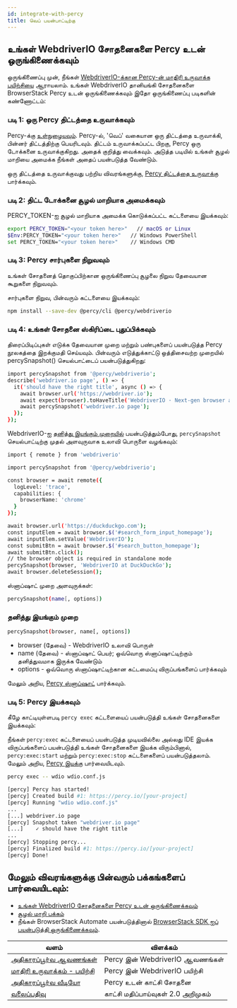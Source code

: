 ```yaml
---
id: integrate-with-percy
title: வெப் பயன்பாட்டிற்கு
---
```


## உங்கள் WebdriverIO சோதனைகளை Percy உடன் ஒருங்கிணைக்கவும்

ஒருங்கிணைப்பு முன், நீங்கள் [WebdriverIO-க்கான Percy-ன் மாதிரி உருவாக்க பயிற்சியை](https://www.browserstack.com/docs/percy/sample-build/webdriverio/?utm_source=webdriverio&utm_medium=partnered&utm_campaign=documentation) ஆராயலாம்.
உங்கள் WebdriverIO தானியங்கி சோதனைகளை BrowserStack Percy உடன் ஒருங்கிணைக்கவும் இதோ ஒருங்கிணைப்பு படிகளின் கண்ணோட்டம்:

### படி 1: ஒரு Percy திட்டத்தை உருவாக்கவும்
Percy-க்கு [உள்நுழையவும்](https://percy.io/signup/?utm_source=webdriverio&utm_medium=partnered&utm_campaign=documentation). Percy-ல், 'வெப்' வகையான ஒரு திட்டத்தை உருவாக்கி, பின்னர் திட்டத்திற்கு பெயரிடவும். திட்டம் உருவாக்கப்பட்ட பிறகு, Percy ஒரு டோக்கனை உருவாக்குகிறது. அதைக் குறித்து வைக்கவும். அடுத்த படியில் உங்கள் சூழல் மாறியை அமைக்க நீங்கள் அதைப் பயன்படுத்த வேண்டும்.

ஒரு திட்டத்தை உருவாக்குவது பற்றிய விவரங்களுக்கு, [Percy திட்டத்தை உருவாக்கு](https://www.browserstack.com/docs/percy/get-started/create-project/?utm_source=webdriverio&utm_medium=partnered&utm_campaign=documentation) பார்க்கவும்.

### படி 2: திட்ட டோக்கனை சூழல் மாறியாக அமைக்கவும்

PERCY_TOKEN-ஐ சூழல் மாறியாக அமைக்க கொடுக்கப்பட்ட கட்டளையை இயக்கவும்:

```sh
export PERCY_TOKEN="<your token here>"   // macOS or Linux
$Env:PERCY_TOKEN="<your token here>"   // Windows PowerShell
set PERCY_TOKEN="<your token here>"    // Windows CMD
```

### படி 3: Percy சார்புகளை நிறுவவும்

உங்கள் சோதனைத் தொகுப்பிற்கான ஒருங்கிணைப்பு சூழலை நிறுவ தேவையான கூறுகளை நிறுவவும்.

சார்புகளை நிறுவ, பின்வரும் கட்டளையை இயக்கவும்:

```sh
npm install --save-dev @percy/cli @percy/webdriverio
```

### படி 4: உங்கள் சோதனை ஸ்கிரிப்டை புதுப்பிக்கவும்

திரைப்பிடிப்புகள் எடுக்க தேவையான முறை மற்றும் பண்புகளைப் பயன்படுத்த Percy நூலகத்தை இறக்குமதி செய்யவும்.
பின்வரும் எடுத்துக்காட்டு ஒத்திசைவற்ற முறையில் percySnapshot() செயல்பாட்டைப் பயன்படுத்துகிறது:

```sh
import percySnapshot from '@percy/webdriverio';
describe('webdriver.io page', () => {
  it('should have the right title', async () => {
    await browser.url('https://webdriver.io');
    await expect(browser).toHaveTitle('WebdriverIO · Next-gen browser and mobile automation test framework for Node.js');
    await percySnapshot('webdriver.io page');
  });
});
```

WebdriverIO-ஐ [தனித்து இயங்கும் முறையில்](https://webdriver.io/docs/setuptypes.html/?utm_source=webdriverio&utm_medium=partnered&utm_campaign=documentation) பயன்படுத்தும்போது, `percySnapshot` செயல்பாட்டிற்கு முதல் அளவுருவாக உலாவி பொருளை வழங்கவும்:

```sh
import { remote } from 'webdriverio'

import percySnapshot from '@percy/webdriverio';

const browser = await remote({
  logLevel: 'trace',
  capabilities: {
    browserName: 'chrome'
  }
});

await browser.url('https://duckduckgo.com');
const inputElem = await browser.$('#search_form_input_homepage');
await inputElem.setValue('WebdriverIO');
const submitBtn = await browser.$('#search_button_homepage');
await submitBtn.click();
// the browser object is required in standalone mode
percySnapshot(browser, 'WebdriverIO at DuckDuckGo');
await browser.deleteSession();
```
ஸ்னாப்ஷாட் முறை அளவுருக்கள்:

```sh
percySnapshot(name[, options])
```
### தனித்து இயங்கும் முறை

```sh
percySnapshot(browser, name[, options])
```

- browser (தேவை) - WebdriverIO உலாவி பொருள்
- name (தேவை) - ஸ்னாப்ஷாட் பெயர்; ஒவ்வொரு ஸ்னாப்ஷாட்டிற்கும் தனித்துவமாக இருக்க வேண்டும்
- options - ஒவ்வொரு ஸ்னாப்ஷாட்டிற்கான கட்டமைப்பு விருப்பங்களைப் பார்க்கவும்

மேலும் அறிய, [Percy ஸ்னாப்ஷாட்](https://www.browserstack.com/docs/percy/take-percy-snapshots/overview/?utm_source=webdriverio&utm_medium=partnered&utm_campaign=documentation) பார்க்கவும்.

### படி 5: Percy இயக்கவும்
கீழே காட்டியுள்ளபடி `percy exec` கட்டளையைப் பயன்படுத்தி உங்கள் சோதனைகளை இயக்கவும்:

நீங்கள் `percy:exec` கட்டளையைப் பயன்படுத்த முடியவில்லை அல்லது IDE இயக்க விருப்பங்களைப் பயன்படுத்தி உங்கள் சோதனைகளை இயக்க விரும்பினால், `percy:exec:start` மற்றும் `percy:exec:stop` கட்டளைகளைப் பயன்படுத்தலாம். மேலும் அறிய, [Percy இயக்கு](https://www.browserstack.com/docs/percy/integrate/webdriverio/?utm_source=webdriverio&utm_medium=partnered&utm_campaign=documentation) பார்வையிடவும்.

```sh
percy exec -- wdio wdio.conf.js
```

```sh
[percy] Percy has started!
[percy] Created build #1: https://percy.io/[your-project]
[percy] Running "wdio wdio.conf.js"
...
[...] webdriver.io page
[percy] Snapshot taken "webdriver.io page"
[...]    ✓ should have the right title
...
[percy] Stopping percy...
[percy] Finalized build #1: https://percy.io/[your-project]
[percy] Done!

```

## மேலும் விவரங்களுக்கு பின்வரும் பக்கங்களைப் பார்வையிடவும்:
- [உங்கள் WebdriverIO சோதனைகளை Percy உடன் ஒருங்கிணைக்கவும்](https://www.browserstack.com/docs/percy/integrate/webdriverio/?utm_source=webdriverio&utm_medium=partnered&utm_campaign=documentation)
- [சூழல் மாறி பக்கம்](https://www.browserstack.com/docs/percy/get-started/set-env-var/?utm_source=webdriverio&utm_medium=partnered&utm_campaign=documentation)
- நீங்கள் BrowserStack Automate பயன்படுத்தினால் [BrowserStack SDK ஐப் பயன்படுத்தி ஒருங்கிணைக்கவும்](https://www.browserstack.com/docs/percy/integrate-bstack-sdk/webdriverio/?utm_source=webdriverio&utm_medium=partnered&utm_campaign=documentation).


| வளம்                                                                                                                                                              | விளக்கம்                            |
|------------------------------------------------------------------------------------------------------------------------------------------------------------------|-----------------------------------|
| [அதிகாரப்பூர்வ ஆவணங்கள்](https://www.browserstack.com/docs/percy/integrate/webdriverio/?utm_source=webdriverio&utm_medium=partnered&utm_campaign=documentation)    | Percy இன் WebdriverIO ஆவணங்கள்    |
| [மாதிரி உருவாக்கம் - பயிற்சி](https://www.browserstack.com/docs/percy/sample-build/webdriverio/?utm_source=webdriverio&utm_medium=partnered&utm_campaign=documentation) | Percy இன் WebdriverIO பயிற்சி      |
| [அதிகாரப்பூர்வ வீடியோ](https://youtu.be/1Sr_h9_3MI0/?utm_source=webdriverio&utm_medium=partnered&utm_campaign=documentation)                                         | Percy உடன் காட்சி சோதனை           |
| [வலைப்பதிவு](https://www.browserstack.com/blog/introducing-visual-reviews-2-0/?utm_source=webdriverio&utm_medium=partnered&utm_campaign=documentation)              | காட்சி மதிப்பாய்வுகள் 2.0 அறிமுகம்    |